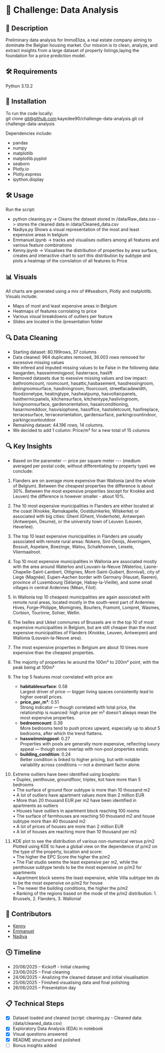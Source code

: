 # 🏡 Challenge: Data Analysis

## 📖 Description  
Preliminary data analysis for ImmoEliza, a real estate company aiming to dominate the Belgian housing market. Our mission is to clean, analyze, and extract insights from a large dataset of property listings,laying the foundation for a price prediction model.

## 🛠 Requirements
Python 3.13.2

## 🚀 Installation
To run the code locally:  
git clone git@github.com:kayedee90/challenge-data-analysis.git
cd challenge-data-analysis


Dependencies include:
- pandas
- numpy
- matplotlib
- matplotlib.pyplot
- seaborn
- Plotly.io
- Plotly.express
- ipython.display

## 🛠️ Usage
Run the script:
- python cleaning.py -> Cleans the dataset stored in /data/Raw_data.csv -> stores the cleaned data in /data/Cleaned_data.csv
- Nadiya.py Shows a visual representation of the most and least expensive areas in belgium
- Emmanuel.ipynb -> tracks and visualises outliers among all features and various feature combinations
- Kenny.ipynb -> Visualises the distribution of properties by area surface, creates and interactive chart to sort this distribution by subtype and plots a heatmap of the corrolation of all features to Price

## 📊 Visuals
All charts are generated using a mix of ##seaborn, Plotly and matplotlib.  
Visuals include:
- Maps of most and least expensive areas in Belgium
- Heatmaps of features corrolating to price
- Various visual breakdowns of outliers per feature
- Slides are located in the /presentation folder
  
## 🔍 Data Cleaning
- Starting dataset: 80.199rows, 37 columns
- Data cleaned: 964 duplicates removed, 36.003 rows removed for excessive missing values
- We infered and imputed missing values to be False in the following data: hasgarden, hasswimmingpool, hasterrace, haslift
- Removed datasets due to exessive missing values and low impact: bathroomcount, roomcount, hasattic,hasbasement, hasdressingroom, diningroomsurface, hasdiningroom, floorcount, streetfacadewidth, floodzonetype, heatingtype, hasheatpump, hasvoltaicpanels, hasthermicpanels, kitchensurface, kitchentype,haslivingroom, livingroomsurface, gardenorientation, hasairconditioning, hasarmoreddoor, hasvisiophone, hasoffice, hastoiletcount, hasfireplace, terracesurface, terraceorientation, gardensurface, parkingcountindoor, parkingcountoutdoor
- Remaining dataset: 44.196 rows, 14 columns.
- We decided to add 1 column: Price/m² for a new total of 15 columns

## 🔍 Key Insights
- Based on the parameter -- price per square meter ---
(medium averaged per postal code, without differentiating by property type)
we conclude:

1. Flanders are on average more expensive than Wallonia (and the whole of Belgium).
Between the cheapest properties the difference is about 30%.
Between the most expensive properties (except for Knokke and Leuven)
the difference is however smaller - about 10%.

2. The 10 most expensive municipalities in Flanders are either located at the coast
(Knokke, Ramskapelle, Oostduinkerke, Wilskerke) or associated with big cities:
Ghent (Ghent, Vinderhote), Antwerpen (Antwerpen, Deurne),
or the university town of Leuven (Leuven, Heverlee).

3. The top 10 least expensive municipalities in Flanders are usually associated with
remote rural areas: Nokere, Sint-Denijs, Alveringem, Bossuit, Aspelare,
Boezinge, Watou, Schalkhoeven, Leisele, Vliermaalroot.

4. Top 10 most expensive municipalities in Wallonia are associated mostly
with the area around Waterloo and Louvain-la-Neuve (Waterloo, Lasne-Chapelle-Saint-Lambert,
Ottignies, Mont-Saint-Guibert, Bornival),
city of Liege (Magnée),
Eupen-Aachen border with Germany (Hauset, Raeren),   
province of Luxembourg (Sélange, Habay-la-Vieille),
and some small villages in central Ardennes (Méan, Filot).  

5. In Wallonia top 10 cheapest municipalities are again associated with remote rural areas,
located mostly in the south-west part of Ardennes:
Hives, Forge-Philippe, Momignies, Bourlers, Framont, Lompret,
Wasmes, Corbion, Tourinne, Sohier, Wellin.   

6. The Ixelles and Ukkel communes of Brussels are in the top 10 of most expensive municipalities in Belgium,
but are still cheaper than the most expensive municipalities of Flanders (Knokke, Leuven, Antwerpen)
and Wallonia (Louvain-la-Neuve area).

7. The most expensive properties in Belgium are about 10 times more expensive than the cheapest properties.
  
8. The majority of properties lie around the 100m² to 200m² point, with the peak being at 100m²  

9. The top 5 features most correlated with price are:
   - **habitablesurface**: 0.58  
     Largest driver of price — bigger living spaces consistently lead to higher overall prices.
   - **price_per_m²**: 0.51  
     Strong indicator — though correlated with total price, the relationship is nuanced: high price per m² doesn't always mean the most expensive properties.
   - **bedroomcount**: 0.39  
     More bedrooms tend to push prices upward, especially up to about 5 bedrooms, after which the trend flattens.
   - **hasswimmingpool**: 0.27  
     Properties with pools are generally more expensive, reflecting luxury appeal — though some overlap with non-pool properties exists.
   - **building_condition**: 0.24  
     Better condition is linked to higher pricing, but with notable variability across conditions — not a dominant factor alone.

11. Extreme outliers have been identified using boxplots:   
•    Duplex, penthouse, groundfloor, triplex, kot have more than 5 bedrooms  
•    The surface of ground floor subtype is more than 10 thousand m2  
•    A lot of outliers have apartment values more than 2 million EUR  
•    More than 20 thousand EUR per m2 have been identified in apartments as outliers  
•    Houses have outliers in apartment block reaching 100 rooms  
•    The surface of farmhouses are reaching 50 thousand m2 and house subtype more than 40 thousand m2  
•    A lot of prices of houses are more than 2 million EUR  
•    A lot of houses are reaching more than 10 thousand per m2  


12. KDE plot to see the distribution of various non-numerical versus p/m2  
Plotted using KDE to have a global view on the dependence of p/m2 on the type of the property, location and score:  
•    The higher the EPC Score the higher the p/m2  
•    The Flat studio seems the least expensive per m2, while the penthouse subtype tends to be the most expensive on p/m2 for apartments  
•    Apartment block seems the least expensive, while Villa subtype ten ds to be the most expensive on p/m2 for house  
•    The newer the building conditions, the higher the p/m2  
•    Ranking of the regions based on the mode of the p/m2 distribution: 1. Brussels, 2. Flanders, 3. Wallonia!  
  
## 👥 Contributors
- [Kenny](https://github.com/kayedee90)
- [Emmanuel](https://github.com/Manu1175)
- [Nadiya](https://github.com/nadiya0509)

  
## 🕓 Timeline
- 20/06/2025 – Kickoff - Initial cleaning
- 23/06/2025 – Final cleaning
- 24/06/2025 – Analizing the cleaned dataset and initial visualisation
- 25/06/2025 - Finished visualising data and final polishing
- 26/06/2025 – Presentation day


## 📋 Technical Steps
- [x] Dataset loaded and cleaned (script: cleaning.py - Cleaned data: /data/cleaned_data.csv)
- [x] Exploratory Data Analysis (EDA) in notebook
- [x] Visual questions answered
- [x] README structured and polished
- [ ] Bonus insights added
